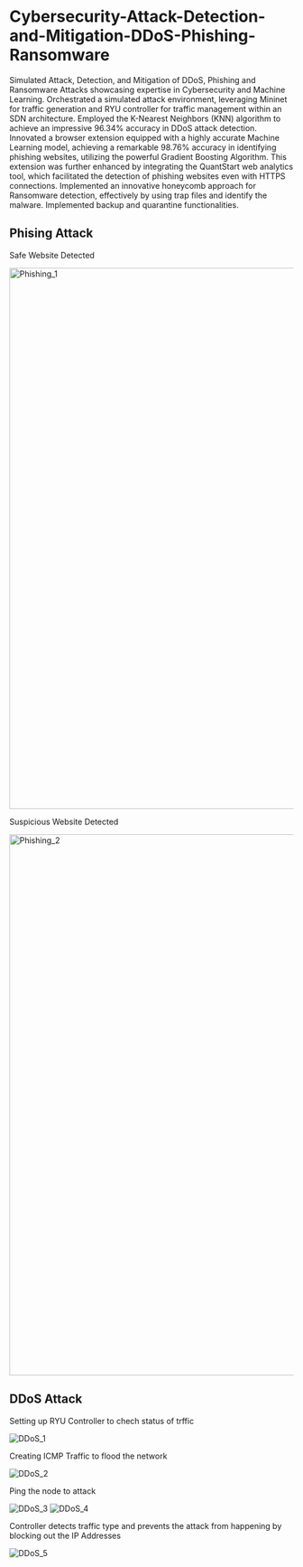 # Cybersecurity-Attack-Detection-and-Mitigation-DDoS-Phishing-Ransomware

Simulated Attack, Detection, and Mitigation of DDoS, Phishing and Ransomware Attacks showcasing expertise in Cybersecurity and Machine Learning. 
Orchestrated a simulated attack environment, leveraging Mininet for traffic generation and RYU controller for traffic management within an SDN architecture. Employed the K-Nearest Neighbors (KNN) algorithm to achieve an impressive 96.34% accuracy in DDoS attack detection.
Innovated a browser extension equipped with a highly accurate Machine Learning model, achieving a remarkable 98.76% accuracy in identifying phishing websites, utilizing the powerful Gradient Boosting Algorithm. This extension was further enhanced by integrating the QuantStart web analytics tool, which facilitated the detection of phishing websites even with HTTPS connections.
Implemented an innovative honeycomb approach for Ransomware detection, effectively by using trap files and identify the malware. Implemented backup and quarantine functionalities. 

## Phising Attack

Safe Website Detected

<img width="958" alt="Phishing_1" src="https://github.com/ManaliBhave/Cybersecurity-Attack-Detection-and-Mitigation-DDoS-Phishing-Ransomware/assets/83704552/cd05245f-080f-41db-88ce-10b7ee80d9da">

Suspicious Website Detected

<img width="958" alt="Phishing_2" src="https://github.com/ManaliBhave/Cybersecurity-Attack-Detection-and-Mitigation-DDoS-Phishing-Ransomware/assets/83704552/879019ac-f141-4ed3-a903-6d8ab5eb4baa">


## DDoS Attack

Setting up RYU Controller to chech status of trffic

![DDoS_1](https://github.com/ManaliBhave/Cybersecurity-Attack-Detection-and-Mitigation-DDoS-Phishing-Ransomware/assets/83704552/e62f0d89-e78e-4956-85b9-55940e334f07)

Creating ICMP Traffic to flood the network

![DDoS_2](https://github.com/ManaliBhave/Cybersecurity-Attack-Detection-and-Mitigation-DDoS-Phishing-Ransomware/assets/83704552/8a61a3cd-79f6-4577-8a3c-2b75ebea2984)

Ping the node to attack

![DDoS_3](https://github.com/ManaliBhave/Cybersecurity-Attack-Detection-and-Mitigation-DDoS-Phishing-Ransomware/assets/83704552/66b294c8-0126-48db-81ee-650bfa7026e4)
![DDoS_4](https://github.com/ManaliBhave/Cybersecurity-Attack-Detection-and-Mitigation-DDoS-Phishing-Ransomware/assets/83704552/19aa3c6f-f3a7-4bbc-9937-c3fd77d2640f)

Controller detects traffic type and prevents the attack from happening by blocking out the IP Addresses

![DDoS_5](https://github.com/ManaliBhave/Cybersecurity-Attack-Detection-and-Mitigation-DDoS-Phishing-Ransomware/assets/83704552/88c6979d-833b-40c4-b658-a87b7490390f)

